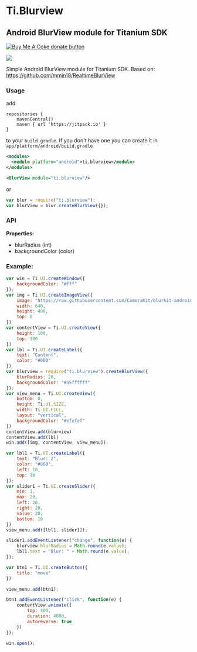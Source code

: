 # Ti.Blurview
## Android BlurView module for Titanium SDK

<span class="badge-buymeacoffee"><a href="https://www.buymeacoffee.com/miga" title="donate"><img src="https://img.shields.io/badge/buy%20me%20a%20coke-donate-orange.svg" alt="Buy Me A Coke donate button" /></a></span>

<img src="screen.gif"/><br/>

Simple Android BlurView module for Titanium SDK. Based on: https://github.com/mmin18/RealtimeBlurView

### Usage

add
```
repositories {
	mavenCentral()
	maven { url 'https://jitpack.io' }
}
```
to your `build.gradle`. If you don't have one you can create it in `app/platform/android/build.gradle`

```xml
<modules>
  <module platform="android">ti.blurview</module>
</modules>
```

```xml
<BlurView module="ti.blurview"/>
```
or
```javascript
var blur = require("ti.blurview");
var blurView = blur.createBlurView({});
```

### API

<b>Properties:</b>
* blurRadius (int)
* backgroundColor (color)

### Example:

```javascript
var win = Ti.UI.createWindow({
	backgroundColor: "#fff"
});
var img = Ti.UI.createImageView({
	image: "https://raw.githubusercontent.com/CameraKit/blurkit-android/master/demo/src/main/res/drawable-nodpi/peppers.png",
	width: 640,
	height: 400,
	top: 0
})
var contentView = Ti.UI.createView({
	height: 100,
	top: 100
})
var lbl = Ti.UI.createLabel({
	text: "Content",
	color: "#000"
})
var blurview = require("ti.blurview").createBlurView({
	blurRadius: 20,
	backgroundColor: "#55ffffff"
});
var view_menu = Ti.UI.createView({
	bottom: 0,
	height: Ti.UI.SIZE,
	width: Ti.UI.FILL,
	layout: "vertical",
	backgroundColor: "#efefef"
})
contentView.add(blurview)
contentView.add(lbl)
win.add([img, contentView, view_menu]);

var lbl1 = Ti.UI.createLabel({
	text: "Blur: 2",
	color: "#000",
	left: 10,
	top: 10
});
var slider1 = Ti.UI.createSlider({
	min: 1,
	max: 20,
	left: 20,
	right: 20,
	value: 20,
	bottom: 10
})
view_menu.add([lbl1, slider1]);

slider1.addEventListener("change", function(e) {
	blurview.blurRadius = Math.round(e.value);
	lbl1.text = "Blur: " + Math.round(e.value);
});

var btn1 = Ti.UI.createButton({
	title: "move"
})

view_menu.add(btn1);

btn1.addEventListener("click", function(e) {
	contentView.animate({
		top: 400,
		duration: 4000,
		autoreverse: true
	})
});

win.open();
```
